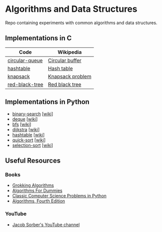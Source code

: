 # Algorithms and Data Structures

Repo containing experiments with common algorithms and data structures.

## Implementations in C

| Code                     | Wikipedia                                                              |
|------------------------------------|------------------------------------------------------------------------|
| [circular-queue](c/circular-queue) | [Circular buffer](https://en.wikipedia.org/wiki/Circular_buffer)       |
| [hashtable](c/hashtable)           | [Hash table](https://en.wikipedia.org/wiki/Hash_table)                 |
| [knapsack](c/knapsack)             | [Knapsack problem](https://en.wikipedia.org/wiki/Knapsack_problem)     |
| [red-black-tree](c/red-black-tree) | [Red black tree](https://en.wikipedia.org/wiki/Red%E2%80%93black_tree) |

## Implementations in Python

* [binary-search](python/binary-search) [[wiki](https://en.wikipedia.org/wiki/Binary_search_algorithm)]
* [deque](python/deque) [[wiki](https://de.wikipedia.org/wiki/Deque)]
* [bfs](python/bfs) [[wiki](https://en.wikipedia.org/wiki/Breadth-first_search)]
* [dijkstra](python/dijkstra) [[wiki](https://en.wikipedia.org/wiki/Dijkstra%27s_algorithm)]
* [hashtable](python/hashtable) [[wiki](https://en.wikipedia.org/wiki/Hash_table)]
* [quick-sort](python/quick-sort) [[wiki](https://simple.wikipedia.org/wiki/Quicksort)]
* [selection-sort](python/selection-sort) [[wiki](https://en.wikipedia.org/wiki/Selection_sort)]

## Useful Resources

### Books

* [Grokking Algorithms](https://www.manning.com/books/grokking-algorithms)
* [Algorithms For Dummies](https://www.dummies.com/book/technology/information-technology/data-science/general-data-science/algorithms-for-dummies-281625/)
* [Classic Computer Science Problems in Python](https://www.manning.com/books/classic-computer-science-problems-in-python)
* [Algorithms, Fourth Edition](https://sedgewick.io/books/algorithms/)

### YouTube

* [Jacob Sorber's YouTube channel](https://www.youtube.com/c/JacobSorber)
